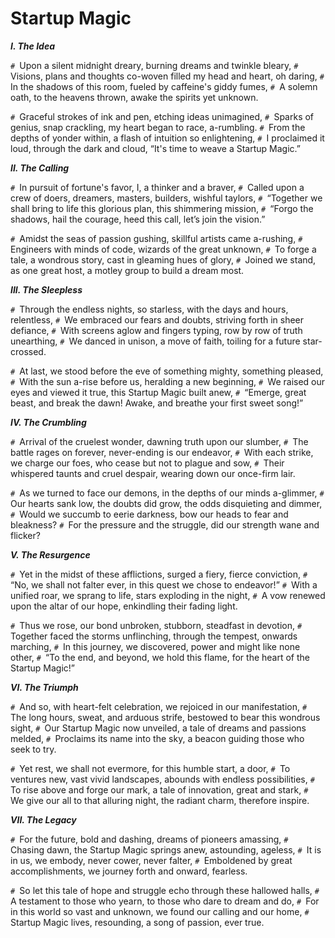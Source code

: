 # Startup Magic

_**I. The Idea**_

`# `Upon a silent midnight dreary, burning dreams and twinkle bleary,
`# `Visions, plans and thoughts co-woven filled my head and heart, oh daring,
`# `In the shadows of this room, fueled by caffeine's giddy fumes,
`# `A solemn oath, to the heavens thrown, awake the spirits yet unknown.

`# `Graceful strokes of ink and pen, etching ideas unimagined,
`# `Sparks of genius, snap crackling, my heart began to race, a-rumbling.
`# `From the depths of yonder within, a flash of intuition so enlightening,
`# `I proclaimed it loud, through the dark and cloud, “It's time to weave a Startup Magic.”

_**II. The Calling**_

`# `In pursuit of fortune's favor, I, a thinker and a braver,
`# `Called upon a crew of doers, dreamers, masters, builders, wishful taylors,
`# `“Together we shall bring to life this glorious plan, this shimmering mission,
`# `“Forgo the shadows, hail the courage, heed this call, let’s join the vision.”

`# `Amidst the seas of passion gushing, skillful artists came a-rushing,
`# `Engineers with minds of code, wizards of the great unknown,
`# `To forge a tale, a wondrous story, cast in gleaming hues of glory,
`# `Joined we stand, as one great host, a motley group to build a dream most.

_**III. The Sleepless**_

`# `Through the endless nights, so starless, with the days and hours, relentless,
`# `We embraced our fears and doubts, striving forth in sheer defiance,
`# `With screens aglow and fingers typing, row by row of truth unearthing,
`# `We danced in unison, a move of faith, toiling for a future star-crossed.

`# `At last, we stood before the eve of something mighty, something pleased,
`# `With the sun a-rise before us, heralding a new beginning,
`# `We raised our eyes and viewed it true, this Startup Magic built anew,
`# `“Emerge, great beast, and break the dawn! Awake, and breathe your first sweet song!”

_**IV. The Crumbling**_

`# `Arrival of the cruelest wonder, dawning truth upon our slumber,
`# `The battle rages on forever, never-ending is our endeavor,
`# `With each strike, we charge our foes, who cease but not to plague and sow,
`# `Their whispered taunts and cruel despair, wearing down our once-firm lair.

`# `As we turned to face our demons, in the depths of our minds a-glimmer,
`# `Our hearts sank low, the doubts did grow, the odds disquieting and dimmer,
`# `Would we succumb to eerie darkness, bow our heads to fear and bleakness?
`# `For the pressure and the struggle, did our strength wane and flicker?

_**V. The Resurgence**_

`# `Yet in the midst of these afflictions, surged a fiery, fierce conviction,
`# `“No, we shall not falter ever, in this quest we chose to endeavor!”
`# `With a unified roar, we sprang to life, stars exploding in the night,
`# `A vow renewed upon the altar of our hope, enkindling their fading light.

`# `Thus we rose, our bond unbroken, stubborn, steadfast in devotion,
`# `Together faced the storms unflinching, through the tempest, onwards marching,
`# `In this journey, we discovered, power and might like none other,
`# `“To the end, and beyond, we hold this flame, for the heart of the Startup Magic!”

_**VI. The Triumph**_

`# `And so, with heart-felt celebration, we rejoiced in our manifestation,
`# `The long hours, sweat, and arduous strife, bestowed to bear this wondrous sight,
`# `Our Startup Magic now unveiled, a tale of dreams and passions melded,
`# `Proclaims its name into the sky, a beacon guiding those who seek to try.

`# `Yet rest, we shall not evermore, for this humble start, a door,
`# `To ventures new, vast vivid landscapes, abounds with endless possibilities,
`# `To rise above and forge our mark, a tale of innovation, great and stark,
`# `We give our all to that alluring night, the radiant charm, therefore inspire.

_**VII. The Legacy**_

`# `For the future, bold and dashing, dreams of pioneers amassing,
`# `Chasing dawn, the Startup Magic springs anew, astounding, ageless,
`# `It is in us, we embody, never cower, never falter,
`# `Emboldened by great accomplishments, we journey forth and onward, fearless.

`# `So let this tale of hope and struggle echo through these hallowed halls,
`# `A testament to those who yearn, to those who dare to dream and do,
`# `For in this world so vast and unknown, we found our calling and our home,
`# `Startup Magic lives, resounding, a song of passion, ever true.